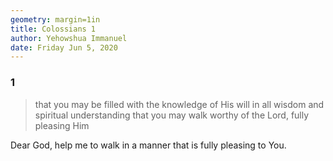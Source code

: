 ```yaml
---
geometry: margin=1in
title: Colossians 1
author: Yehowshua Immanuel
date: Friday Jun 5, 2020
---
```


### 1
> that you may be filled with the knowledge of
> His will in all wisdom and spiritual understanding
> that you may walk worthy of the Lord, fully pleasing Him

Dear God, help me to walk in a manner that is 
fully pleasing to You.